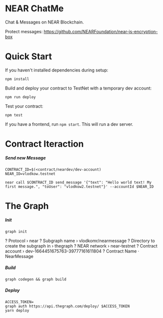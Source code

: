 NEAR ChatMe
==================

Chat & Messages on NEAR Blockchain.

Protect messages:
https://github.com/NEARFoundation/near-js-encryption-box


Quick Start
===========

If you haven't installed dependencies during setup:

    npm install

Build and deploy your contract to TestNet with a temporary dev account:

    npm run deploy

Test your contract:

    npm test

If you have a frontend, run `npm start`. This will run a dev server.



Contract Iteraction
===============

##### Send new Message

``` 
CONTRACT_ID=$(<contract/neardev/dev-account)
NEAR_ID=vlodkow.testnet

near call $CONTRACT_ID send_message '{"text": "Hello world text! My first message.", "toUser": "vlodkow2.testnet"}' --accountId $NEAR_ID
```

The Graph
===============

##### Init

```
graph init
```

? Protocol › near
? Subgraph name › vlodkomr/nearmessage
? Directory to create the subgraph in › thegraph
? NEAR network › near-testnet
? Contract account › dev-1664451675763-39777161611804
? Contract Name · NearMessage

##### Build

``` 
graph codegen && graph build
```

##### Deploy

``` 
ACCESS_TOKEN=
graph auth https://api.thegraph.com/deploy/ $ACCESS_TOKEN
yarn deploy
```